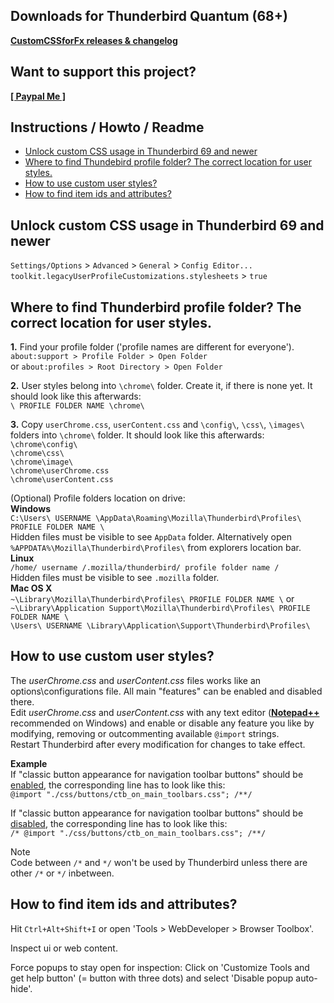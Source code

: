 ## Downloads for Thunderbird Quantum (68+)

**[CustomCSSforFx releases & changelog](https://github.com/Aris-t2/CustomCSSforTb/releases)**  

## Want to support this project?

**[[ Paypal Me ]](https://www.paypal.me/tkpay)**  

## Instructions / Howto / Readme

- [Unlock custom CSS usage in Thunderbird 69 and newer](#unlock-custom-css-usage-in-thunderbird-69-and-newer)
- [Where to find Thundebird profile folder? The correct location for user styles.](#where-to-find-thunderbird-profile-folder-the-correct-location-for-user-styles)  
- [How to use custom user styles?](#how-to-use-custom-user-styles)  
- [How to find item ids and attributes?](#how-to-find-item-ids-and-attributes)  

## Unlock custom CSS usage in Thunderbird 69 and newer

`Settings/Options` > `Advanced` > `General` > `Config Editor...`    
`toolkit.legacyUserProfileCustomizations.stylesheets` > `true`  

## Where to find Thunderbird profile folder? The correct location for user styles.

**1.** Find your profile folder ('profile names are different for everyone').  
`about:support > Profile Folder > Open Folder`  
or `about:profiles > Root Directory > Open Folder`  

**2.** User styles belong into `\chrome\` folder. Create it, if there is none yet. It should look like this afterwards:  
`\ PROFILE FOLDER NAME \chrome\`  

**3.** Copy `userChrome.css`, `userContent.css` and `\config\`, `\css\`, `\images\` folders into `\chrome\` folder. It should look like this afterwards:  
`\chrome\config\`  
`\chrome\css\`  
`\chrome\image\`  
`\chrome\userChrome.css`  
`\chrome\userContent.css`  

(Optional) Profile folders location on drive:  
**Windows**  
`C:\Users\ USERNAME \AppData\Roaming\Mozilla\Thunderbird\Profiles\ PROFILE FOLDER NAME \`  
Hidden files must be visible to see `AppData` folder. Alternatively open `%APPDATA%\Mozilla\Thunderbird\Profiles\` from explorers location bar.  
**Linux**  
`/home/ username /.mozilla/thunderbird/ profile folder name /`  
Hidden files must be visible to see `.mozilla` folder.  
**Mac OS X**  
`~\Library\Mozilla\Thunderbird\Profiles\ PROFILE FOLDER NAME \` or  
`~\Library\Application Support\Mozilla\Thunderbird\Profiles\ PROFILE FOLDER NAME \`  
`\Users\ USERNAME \Library\Application\Support\Thunderbird\Profiles\`  

## How to use custom user styles?

The _userChrome.css_ and _userContent.css_ files works like an options\configurations file. All main "features" can be enabled and disabled there.  
Edit _userChrome.css_ and _userContent.css_ with any text editor (**[Notepad++](https://notepad-plus-plus.org/download/)** recommended on Windows) and enable or disable any feature you like by modifying, removing or outcommenting available `@import` strings.  
Restart Thunderbird after every modification for changes to take effect.  

**Example**  
If "classic button appearance for navigation toolbar buttons" should be <u>enabled</u>, the corresponding line has to look like this:  
`@import "./css/buttons/ctb_on_main_toolbars.css"; /**/`  

If "classic button appearance for navigation toolbar buttons" should be <u>disabled</u>, the corresponding line has to look like this:  
`/* @import "./css/buttons/ctb_on_main_toolbars.css"; /**/`  

Note  
Code between `/*` and `*/` won't be used by Thunderbird unless there are other `/*` or `*/` inbetween.  

## How to find item ids and attributes?

Hit `Ctrl+Alt+Shift+I` or open 'Tools > WebDeveloper > Browser Toolbox'.  

Inspect ui or web content.  

Force popups to stay open for inspection: 
Click on 'Customize Tools and get help button' (= button with three dots) and select 'Disable popup auto-hide'.  
